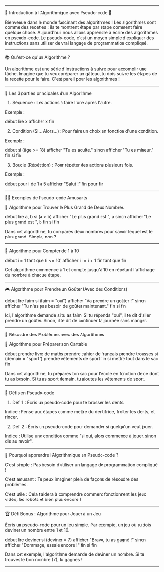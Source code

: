 
---

🌟 Introduction à l'Algorithmique  avec Pseudo-code 🌟

Bienvenue dans le monde fascinant des algorithmes ! Les algorithmes sont comme des recettes : ils te montrent étape par étape comment faire quelque chose. Aujourd'hui, nous allons apprendre à écrire des algorithmes en pseudo-code. Le pseudo-code, c'est un moyen simple d'expliquer des instructions sans utiliser de vrai langage de programmation compliqué.


---

📚 Qu'est-ce qu'un Algorithme ?

Un algorithme est une série d'instructions à suivre pour accomplir une tâche. Imagine que tu veux préparer un gâteau, tu dois suivre les étapes de la recette pour le faire. C'est pareil pour les algorithmes !


---

🔄 Les 3 parties principales d’un Algorithme

1. Séquence : Les actions à faire l'une après l'autre.

Exemple :

début
  lire x
  afficher x
fin


2. Condition (Si... Alors...) : Pour faire un choix en fonction d'une condition.

Exemple :

début
  si (âge >= 18)
    afficher "Tu es adulte."
  sinon
    afficher "Tu es mineur."
  fin si
fin


3. Boucle (Répétition) : Pour répéter des actions plusieurs fois.

Exemple :

début
  pour i de 1 à 5
    afficher "Salut !"
  fin pour
fin



---

🕵️‍♂️ Exemples de Pseudo-code Amusants

🧮 Algorithme pour Trouver le Plus Grand de Deux Nombres

début
  lire a, b
  si (a > b)
    afficher "Le plus grand est ", a
  sinon
    afficher "Le plus grand est ", b
  fin si
fin

Dans cet algorithme, tu compares deux nombres pour savoir lequel est le plus grand. Simple, non ?


---

🔢 Algorithme pour Compter de 1 à 10

début
  i = 1
  tant que (i <= 10)
    afficher i
    i = i + 1
  fin tant que
fin

Cet algorithme commence à 1 et compte jusqu'à 10 en répétant l'affichage du nombre à chaque étape.


---

🎮 Algorithme pour Prendre un Goûter (Avec des Conditions)

début
  lire faim
  si (faim = "oui")
    afficher "Va prendre un goûter !"
  sinon
    afficher "Tu n'as pas besoin de goûter maintenant."
  fin si
fin

Ici, l'algorithme demande si tu as faim. Si tu réponds "oui", il te dit d'aller prendre un goûter. Sinon, il te dit de continuer ta journée sans manger.


---

🎯 Résoudre des Problèmes avec des Algorithmes

🎒 Algorithme pour Préparer son Cartable

début
  prendre livre de maths
  prendre cahier de français
  prendre trousses
  si (demain = "sport")
    prendre vêtements de sport
  fin si
  mettre tout dans le sac
fin

Dans cet algorithme, tu prépares ton sac pour l'école en fonction de ce dont tu as besoin. Si tu as sport demain, tu ajoutes les vêtements de sport.


---

🧩 Défis en Pseudo-code

1. Défi 1 : Écris un pseudo-code pour te brosser les dents.

Indice : Pense aux étapes comme mettre du dentifrice, frotter les dents, et rincer.



2. Défi 2 : Écris un pseudo-code pour demander si quelqu'un veut jouer.

Indice : Utilise une condition comme "si oui, alors commence à jouer, sinon dis au revoir".





---

🚀 Pourquoi apprendre l’Algorithmique en Pseudo-code ?

C’est simple : Pas besoin d’utiliser un langage de programmation compliqué !

C’est amusant : Tu peux imaginer plein de façons de résoudre des problèmes.

C’est utile : Cela t’aidera à comprendre comment fonctionnent les jeux vidéo, les robots et bien plus encore !



---

🏆 Défi Bonus : Algorithme pour Jouer à un Jeu

Écris un pseudo-code pour un jeu simple. Par exemple, un jeu où tu dois deviner un nombre entre 1 et 10.

début
  lire deviner
  si (deviner = 7)
    afficher "Bravo, tu as gagné !"
  sinon
    afficher "Dommage, essaie encore !"
  fin si
fin

Dans cet exemple, l'algorithme demande de deviner un nombre. Si tu trouves le bon nombre (7), tu gagnes !


---

